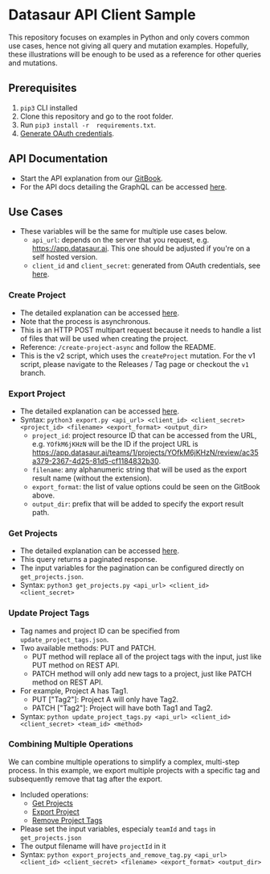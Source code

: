 # Datasaur API Client Sample

This repository focuses on examples in Python and only covers common use cases, hence not giving all query and mutation examples. Hopefully, these illustrations will be enough to be used as a reference for other queries and mutations.

## Prerequisites

1. `pip3` CLI installed
2. Clone this repository and go to the root folder.
3. Run `pip3 install -r  requirements.txt`.
4. [Generate OAuth credentials](https://docs.datasaur.ai/api/credentials).

## API Documentation

- Start the API explanation from our [GitBook](https://docs.datasaur.ai/api/apis-docs).
- For the API docs detailing the GraphQL can be accessed [here](https://api-docs.datasaur.ai).

## Use Cases

- These variables will be the same for multiple use cases below.
  - `api_url`: depends on the server that you request, e.g. https://app.datasaur.ai. This one should be adjusted if you're on a self hosted version.
  - `client_id` and `client_secret`: generated from OAuth credentials, see [here](https://docs.datasaur.ai/api/credentials).

### Create Project

- The detailed explanation can be accessed [here](https://docs.datasaur.ai/api/create-new-project/new-mutation-createproject).
- Note that the process is asynchronous.
- This is an HTTP POST multipart request because it needs to handle a list of files that will be used when creating the project.
- Reference: `/create-project-async` and follow the README.
- This is the v2 script, which uses the `createProject` mutation. For the v1 script, please navigate to the Releases / Tag page or checkout the `v1` branch.

### Export Project

- The detailed explanation can be accessed [here](https://docs.datasaur.ai/api/export-project).
- Syntax: `python3 export.py <api_url> <client_id> <client_secret> <project_id> <filename> <export_format> <output_dir>`
  - `project_id`: project resource ID that can be accessed from the URL, e.g. `YOfkM6jKHzN` will be the ID if the project URL is https://app.datasaur.ai/teams/1/projects/YOfkM6jKHzN/review/ac35a379-2367-4d25-81d5-cf1184832b30.
  - `filename`: any alphanumeric string that will be used as the export result name (without the extension).
  - `export_format`: the list of value options could be seen on the GitBook above.
  - `output_dir`: prefix that will be added to specify the export result path.

### Get Projects

- The detailed explanation can be accessed [here](https://docs.datasaur.ai/api/get-data/get-list-of-projects).
- This query returns a paginated response.
- The input variables for the pagination can be configured directly on `get_projects.json`.
- Syntax: `python3 get_projects.py <api_url> <client_id> <client_secret>`

### Update Project Tags

- Tag names and project ID can be specified from `update_project_tags.json`.
- Two available methods: PUT and PATCH.
  - PUT method will replace all of the project tags with the input, just like PUT method on REST API.
  - PATCH method will only add new tags to a project, just like PATCH method on REST API.
- For example, Project A has Tag1.
  - PUT ["Tag2"]: Project A will only have Tag2.
  - PATCH ["Tag2"]: Project will have both Tag1 and Tag2.
- Syntax: `python update_project_tags.py <api_url> <client_id> <client_secret> <team_id> <method>`


### Combining Multiple Operations

We can combine multiple operations to simplify a complex, multi-step process. In this example, we export multiple projects with a specific tag and subsequently remove that tag after the export.
- Included operations:
  - [Get Projects](#get-projects)
  - [Export Project](#export-project)
  - [Remove Project Tags](remove_project_tags.py)
- Please set the input variables, especialy `teamId` and `tags` in `get_projects.json` 
- The output filename will have `projectId` in it
- Syntax: `python export_projects_and_remove_tag.py <api_url> <client_id> <client_secret> <filename> <export_format> <output_dir>`
